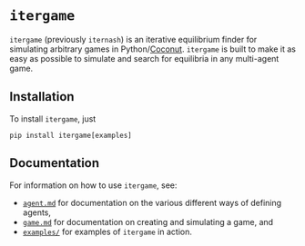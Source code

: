 # `itergame`

`itergame` (previously `iternash`) is an iterative equilibrium finder for simulating arbitrary games in Python/[Coconut](http://coconut-lang.org/). `itergame` is built to make it as easy as possible to simulate and search for equilibria in any multi-agent game.

## Installation

To install `itergame`, just
```
pip install itergame[examples]
```

## Documentation

For information on how to use `itergame`, see:

- [`agent.md`](https://github.com/evhub/iternash/blob/master/docs/itergame/agent.md) for documentation on the various different ways of defining agents,
- [`game.md`](https://github.com/evhub/iternash/blob/master/docs/itergame/game.md) for documentation on creating and simulating a game, and
- [`examples/`](https://github.com/evhub/iternash/tree/master/itergame-source/examples) for examples of `itergame` in action.
